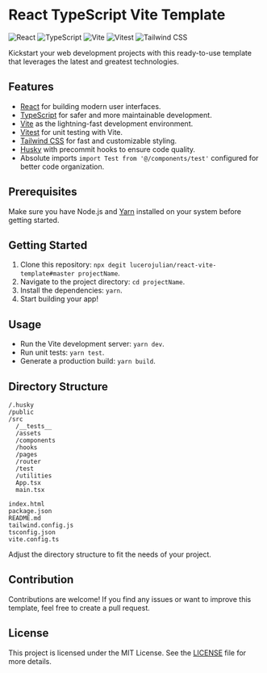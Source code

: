 # React TypeScript Vite Template

![React](https://img.shields.io/badge/React-18.2-blue)
![TypeScript](https://img.shields.io/badge/TypeScript-5.0.2-blue)
![Vite](https://img.shields.io/badge/Vite-4.4.5-brightgreen)
![Vitest](https://img.shields.io/badge/Vitest-0.34-yellow)
![Tailwind CSS](https://img.shields.io/badge/Tailwind%20CSS-3.3.3-blueviolet)

Kickstart your web development projects with this ready-to-use template that leverages the latest and greatest technologies.

## Features

- [React](https://reactjs.org/) for building modern user interfaces.
- [TypeScript](https://www.typescriptlang.org/) for safer and more maintainable development.
- [Vite](https://vitejs.dev/) as the lightning-fast development environment.
- [Vitest](https://github.com/vitejs/vitest) for unit testing with Vite.
- [Tailwind CSS](https://tailwindcss.com/) for fast and customizable styling.
- [Husky](https://typicode.github.io/husky/#/) with precommit hooks to ensure code quality.
- Absolute imports `import Test from '@/components/test'` configured for better code organization.

## Prerequisites

Make sure you have Node.js and [Yarn](https://www.npmjs.com/package/yarn) installed on your system before getting started.

## Getting Started

1. Clone this repository: `npx degit lucerojulian/react-vite-template#master projectName`.
2. Navigate to the project directory: `cd projectName`.
3. Install the dependencies: `yarn`.
4. Start building your app!

## Usage

- Run the Vite development server: `yarn dev`.
- Run unit tests: `yarn test`.
- Generate a production build: `yarn build`.

## Directory Structure

```plaintext
/.husky
/public
/src
  /__tests__
  /assets
  /components
  /hooks
  /pages
  /router
  /test
  /utilities
  App.tsx
  main.tsx

index.html
package.json
README.md
tailwind.config.js
tsconfig.json
vite.config.ts
```

Adjust the directory structure to fit the needs of your project.

## Contribution

Contributions are welcome! If you find any issues or want to improve this template, feel free to create a pull request.

## License

This project is licensed under the MIT License. See the [LICENSE](LICENSE) file for more details.
